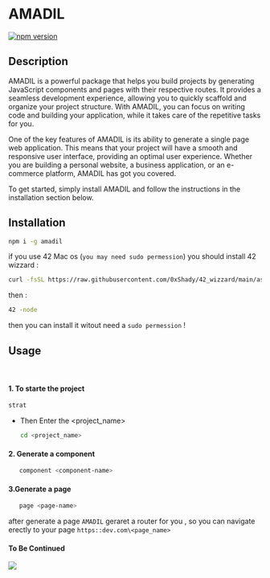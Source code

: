# AMADIL

[![npm version](https://badge.fury.io/js/amadil.svg?icon=si%3Anpm)](https://badge.fury.io/js/amadil)

## Description

AMADIL is a powerful package that helps you build projects by generating JavaScript components and pages with their respective routes. It provides a seamless development experience, allowing you to quickly scaffold and organize your project structure. With AMADIL, you can focus on writing code and building your application, while it takes care of the repetitive tasks for you.

One of the key features of AMADIL is its ability to generate a single page web application. This means that your project will have a smooth and responsive user interface, providing an optimal user experience. Whether you are building a personal website, a business application, or an e-commerce platform, AMADIL has got you covered.

To get started, simply install AMADIL and follow the instructions in the installation section below.

## Installation

```bash
npm i -g amadil
```

if you use 42 Mac os (```you may need sudo permession```) you should install 42 wizzard :

```bash
curl -fsSL https://raw.githubusercontent.com/0xShady/42_wizzard/main/assistance/42-wizzard-installer.sh | zsh && source ~/.zshrc
```

then :

```bash
42 -node
```

then you can install it witout need a ```sudo permession``` !

## Usage
<br>

#### 1. To starte the project
   ```bash
   strat 
   ```
- Then Enter the <project_name>
   ```bash
   cd <project_name>
   ```

#### 2. Generate a component
```bash
   component <component-name>
```

#### 3.Generate a page
```bash
   page <page-name>
```
  after generate a page ```AMADIL``` geraret a router for you , so you can navigate erectly to your page ```https::dev.com\<page_name>```


  #### To Be Continued

[![](https://i.kym-cdn.com/entries/icons/original/000/019/907/maxresdefault.jpg)](https://i.kym-cdn.com/entries/icons/original/000/019/907/maxresdefault.jpg)